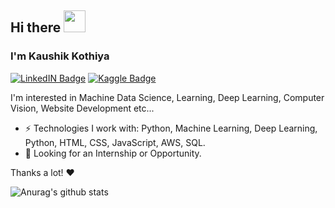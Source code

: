 ## Hi there <img src="https://raw.githubusercontent.com/MartinHeinz/MartinHeinz/master/wave.gif" width="35px">

### I'm Kaushik Kothiya

<!-- ![](https://komarev.com/ghpvc/?username=kaushikk25&label=View+Counter) -->

[![LinkedIN Badge](https://img.shields.io/badge/LinkdeIN-Kaushik-blue)](https://www.linkedin.com/in/kaushik-kothiya-a94a9016a/) 
[![Kaggle Badge](https://img.shields.io/badge/Kaggle-Kaushik-yellowgreen)](https://www.kaggle.com/kaushikkothiya/)


I'm interested in Machine  Data Science, Learning, Deep Learning, Computer Vision, Website Development etc...<br/>
- ⚡️ Technologies I work with: Python, Machine Learning, Deep Learning, Python, HTML, CSS, JavaScript, AWS, SQL.
- 👯 Looking for an Internship or Opportunity.

Thanks a lot! ❤️

![Anurag's github stats](https://github-readme-stats.vercel.app/api?username=kaushikk25&theme=nightowl&show_icons=true)
